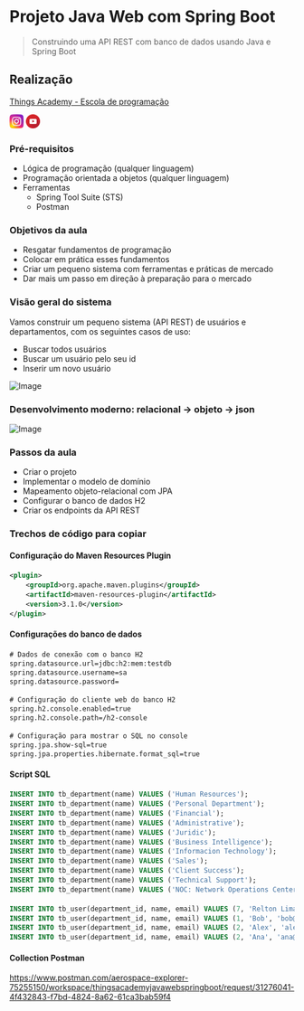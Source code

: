 # Projeto Java Web com Spring Boot
>  Construindo uma API REST com banco de dados usando Java e Spring Boot 

## Realização
[Things Academy - Escola de programação](https://devsuperior.com.br)

[![Things Academy no Instagram](https://raw.githubusercontent.com/devsuperior/bds-assets/main/ds/ig-icon.png)](https://instagram.com/things.academy)
[![Things Academy no Youtube](https://raw.githubusercontent.com/devsuperior/bds-assets/main/ds/yt-icon.png)](https://youtube.com/@things.academy)

### Pré-requisitos

- Lógica de programação (qualquer linguagem)
- Programação orientada a objetos (qualquer linguagem)
- Ferramentas
  - Spring Tool Suite (STS)
  - Postman

### Objetivos da aula

- Resgatar fundamentos de programação
- Colocar em prática esses fundamentos
- Criar um pequeno sistema com ferramentas e práticas de mercado
- Dar mais um passo em direção à preparação para o mercado

### Visão geral do sistema

Vamos construir um pequeno sistema (API REST) de usuários e departamentos, com os seguintes casos de uso:

- Buscar todos usuários
- Buscar um usuário pelo seu id
- Inserir um novo usuário

![Image](https://raw.githubusercontent.com/devsuperior/java-web-spring-2022/main/img/dominio.png "Modelo conceitual")

### Desenvolvimento moderno: relacional -> objeto -> json

![Image](https://raw.githubusercontent.com/devsuperior/java-web-spring-2022/main/img/objetos.png "Objetos")

### Passos da aula

- Criar o projeto
- Implementar o modelo de domínio
- Mapeamento objeto-relacional com JPA
- Configurar o banco de dados H2
- Criar os endpoints da API REST

### Trechos de código para copiar

#### Configuração do Maven Resources Plugin

```xml
<plugin>
	<groupId>org.apache.maven.plugins</groupId>
	<artifactId>maven-resources-plugin</artifactId>
	<version>3.1.0</version>
</plugin>
```

#### Configurações do banco de dados

```
# Dados de conexão com o banco H2
spring.datasource.url=jdbc:h2:mem:testdb
spring.datasource.username=sa
spring.datasource.password=

# Configuração do cliente web do banco H2
spring.h2.console.enabled=true
spring.h2.console.path=/h2-console

# Configuração para mostrar o SQL no console
spring.jpa.show-sql=true
spring.jpa.properties.hibernate.format_sql=true
```

#### Script SQL

```sql
INSERT INTO tb_department(name) VALUES ('Human Resources');
INSERT INTO tb_department(name) VALUES ('Personal Department');
INSERT INTO tb_department(name) VALUES ('Financial');
INSERT INTO tb_department(name) VALUES ('Administrative');
INSERT INTO tb_department(name) VALUES ('Juridic');
INSERT INTO tb_department(name) VALUES ('Business Intelligence');
INSERT INTO tb_department(name) VALUES ('Informacion Technology');
INSERT INTO tb_department(name) VALUES ('Sales');
INSERT INTO tb_department(name) VALUES ('Client Success');
INSERT INTO tb_department(name) VALUES ('Technical Support');
INSERT INTO tb_department(name) VALUES ('NOC: Network Operations Center');

INSERT INTO tb_user(department_id, name, email) VALUES (7, 'Relton Lima', 'dev.relton@gmail.com');
INSERT INTO tb_user(department_id, name, email) VALUES (1, 'Bob', 'bob@gmail.com');
INSERT INTO tb_user(department_id, name, email) VALUES (2, 'Alex', 'alex@gmail.com');
INSERT INTO tb_user(department_id, name, email) VALUES (2, 'Ana', 'ana@gmail.com');
```
#### Collection Postman
https://www.postman.com/aerospace-explorer-75255150/workspace/thingsacademyjavawebspringboot/request/31276041-4f432843-f7bd-4824-8a62-61ca3bab59f4
